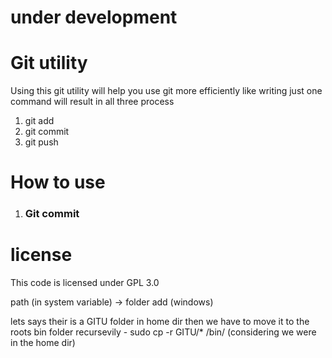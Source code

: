 # under development

# Git utility

Using this git utility will help you use git more efficiently like writing just one command will result in all three process

1. git add
2. git commit 
3. git push


# How to use

1. ### Git commit 


# license

This code is licensed under GPL 3.0

path (in system variable) -> folder add (windows)

lets says their is a GITU folder in home dir then we have to move it to the roots bin folder recursevily - sudo cp -r GITU/* /bin/    (considering we were in the home dir)





